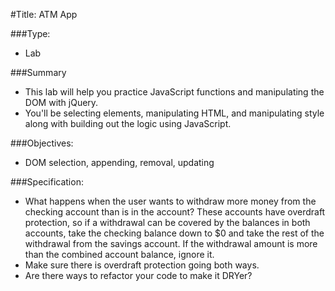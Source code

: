 #Title: ATM App

###Type:
- Lab

###Summary
- This lab will help you practice JavaScript functions and manipulating the DOM with jQuery.
- You'll be selecting elements, manipulating HTML, and manipulating style along
with building out the logic using JavaScript.

###Objectives:
- DOM selection, appending, removal, updating

###Specification:

<!-- * Keep track of the checking and savings balances somewhere
* Add functionality so that a user can deposit money into one of the bank accounts.
* Make sure you are updating the display and manipulating the HTML of the page
so a user can see the change. -->
<!-- * Add functionality so that a user can withdraw money from one of the bank accounts.
* Make sure you are updating the display and manipulating the HTML of the page
so a user can see the change. -->
<!-- * Make sure the balance in an account can't go negative. If a user tries to
withdraw more money than exists in the account, ignore the transaction. -->
<!-- * When the balance of the bank account is $0 the background of that bank account
should be red. It should be gray when there is money in the account. -->
* What happens when the user wants to withdraw more money from the checking
account than is in the account? These accounts have overdraft protection, so if
a withdrawal can be covered by the balances in both accounts, take the checking
balance down to $0 and take the rest of the withdrawal from the savings account.
If the withdrawal amount is more than the combined account balance, ignore it.
* Make sure there is overdraft protection going both ways.
* Are there ways to refactor your code to make it DRYer?
